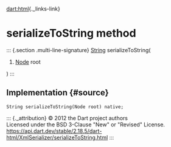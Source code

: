 [dart:html](../../dart-html/dart-html-library){._links-link}

serializeToString method
========================

::: {.section .multi-line-signature}
[String](../../dart-core/string-class) serializeToString(

1.  [Node](../node-class) root

)
:::

Implementation {#source}
--------------

``` {.language-dart data-language="dart"}
String serializeToString(Node root) native;
```

::: {._attribution}
© 2012 the Dart project authors\
Licensed under the BSD 3-Clause \"New\" or \"Revised\" License.\
<https://api.dart.dev/stable/2.18.5/dart-html/XmlSerializer/serializeToString.html>
:::
